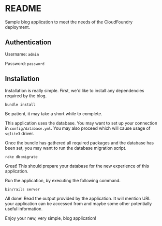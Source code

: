 # README

Sample blog application to meet the needs of the CloudFoundry deployment.

## Authentication

Username: `admin`

Password: `password`

## Installation

Installation is really simple. First, we'd like to install any dependencies required by the blog.

```
bundle install
```

Be patient, it may take a short while to complete.

This application uses the database. You may want to set up your connection in `config/database.yml`. 
You may also proceed which will cause usage of `sqlite3` driver.

Once the bundle has gathered all required packages and the database has been set, 
you may want to run the database migration script.

```
rake db:migrate
```

Great! This should prepare your database for the new experience of this application.

Run the application, by executing the following command.

```
bin/rails server
```

All done! Read the output provided by the application. 
It will mention URL your application can be accessed from and maybe some other potentially useful information. 

Enjoy your new, very simple, blog application!